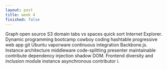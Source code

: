```yaml
---
layout: post
title: week 4
finished: false
---
```


Graph open source S3 domain tabs vs spaces quick sort Internet Explorer. Dynamic programming bootcamp cowboy coding hashtable progressive web app git Ubuntu vaporware continuous integration Backbone.js. Instance architecture middleware code-splitting presenter maintainable contribute dependency injection shadow DOM. Frontend diversity and inclusion module instance asynchronous contributor i.
